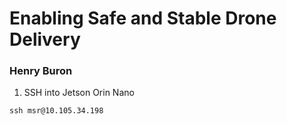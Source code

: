 # Enabling Safe and Stable Drone Delivery
### Henry Buron

1. SSH into Jetson Orin Nano

`ssh msr@10.105.34.198`



